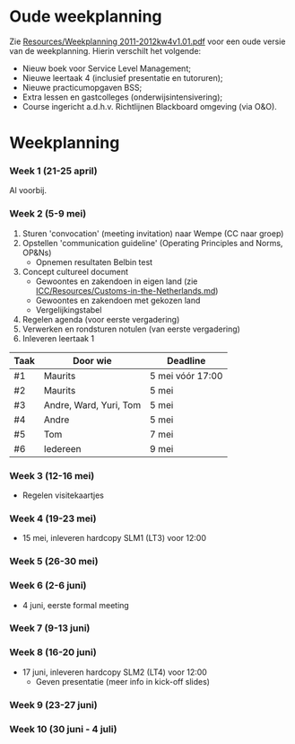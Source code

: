 # Oude weekplanning

Zie [Resources/Weekplanning 2011-2012kw4v1.01.pdf](https://github.com/mauvm/thema-2.1-i/raw/master/Planning/Resources/Weekplanning%202011-2012kw4v1.01.pdf) voor een oude versie van de weekplanning. Hierin verschilt het volgende:

- Nieuw boek voor Service Level Management;
- Nieuwe leertaak 4 (inclusief presentatie en tutoruren);
- Nieuwe practicumopgaven BSS;
- Extra lessen en gastcolleges (onderwijsintensivering);
- Course ingericht a.d.h.v. Richtlijnen Blackboard omgeving (via O&O).

# Weekplanning

### Week 1 (21-25 april)

Al voorbij.

### Week 2 (5-9 mei)

1. Sturen 'convocation' (meeting invitation) naar Wempe (CC naar groep)
2. Opstellen 'communication guideline' (Operating Principles and Norms, OP&Ns)
	- Opnemen resultaten Belbin test
3. Concept cultureel document
	- Gewoontes en zakendoen in eigen land (zie [ICC/Resources/Customs-in-the-Netherlands.md](https://github.com/mauvm/thema-2.1-i/blob/master/ICC/Resources/Customs-in-the-Netherlands.md))
	- Gewoontes en zakendoen met gekozen land
	- Vergelijkingstabel
4. Regelen agenda (voor eerste vergadering)
5. Verwerken en rondsturen notulen (van eerste vergadering)
6. Inleveren leertaak 1

| Taak | Door wie               | Deadline         |
| ---- | ---------------------- | ---------------- |
| #1   | Maurits                | 5 mei vóór 17:00 |
| #2   | Maurits                | 5 mei            |
| #3   | Andre, Ward, Yuri, Tom | 5 mei            |
| #4   | Andre                  | 5 mei            |
| #5   | Tom                    | 7 mei            |
| #6   | Iedereen               | 9 mei            |

### Week 3 (12-16 mei)

- Regelen visitekaartjes

### Week 4 (19-23 mei)

- 15 mei, inleveren hardcopy SLM1 (LT3) voor 12:00

### Week 5 (26-30 mei)



### Week 6 (2-6 juni)

- 4 juni, eerste formal meeting

### Week 7 (9-13 juni)



### Week 8 (16-20 juni)

- 17 juni, inleveren hardcopy SLM2 (LT4) voor 12:00
	- Geven presentatie (meer info in kick-off slides)

### Week 9 (23-27 juni)



### Week 10 (30 juni - 4 juli)


